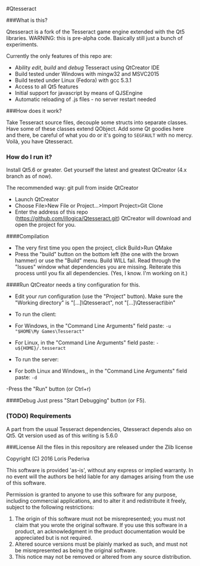 #Qtesseract

###What is this?

Qtesseract is a fork of the Tesseract game engine extended with the Qt5 libraries.
WARNING: this is pre-alpha code. Basically still just a bunch of experiments.

Currently the only features of this repo are:

* Ability *edit*, *build* and *debug* Tesseract using QtCreator IDE
* Build tested under Windows with mingw32 and MSVC2015
* Build tested under Linux (Fedora) with gcc 5.3.1
* Access to all Qt5 features
* Initial support for javascript by means of QJSEngine
* Automatic reloading of .js files - no server restart needed

###How does it work?

Take Tesseract source files, decouple some structs into separate classes. Have some
of these classes extend QObject. Add some Qt goodies here and there, be careful of what
you do or it's going to `SEGFAULT` with no mercy. Voilà, you have Qtesseract.

### How do I run it?
Install Qt5.6 or greater. Get yourself the latest and greatest QtCreator (4.x branch as of now).

The recommended way: git pull from inside QtCreator
- Launch QtCreator
- Choose File>New File or Project...>Import Project>Git Clone
- Enter the address of this repo (https://github.com/illogica/Qtesseract.git)
QtCreator will download and open the project for you.

####Compilation
- The very first time you open the project, click Build>Run QMake
- Press the "build" button on the bottom left (the one with the brown hammer) or use the "Build" menu.
Build WILL fail. Read through the "Issues" window what dependencies you are missing.
Reiterate this process until you fix all dependencies. (Yes, I know. I'm working on it.)

####Run
QtCreator needs a tiny configuration for this.
- Edit your *run* configuration (use the "Project" button). Make sure the "Working directory" is "[...]\Qtesseract", not "[...]\Qtesseract\bin"

- To run the client:
 - For Windows, in the "Command Line Arguments" field paste: `-u "$HOME\My Games\Tesseract"`
 - For Linux, in the "Command Line Arguments" field paste: `-u${HOME}/.tesseract`

- To run the server:
 - For both Linux and Windows,, in the "Command Line Arguments" field paste: `-d`

-Press the "Run" button (or Ctrl+r)

####Debug
Just press "Start Debugging" button (or F5).

### (TODO) Requirements
A part from the usual Tesseract dependencies, Qtesseract depends also on Qt5.
Qt version used as of this writing is 5.6.0

###License
All the files in this repository are released under the Zlib license

Copyright (C) 2016 Loris Pederiva

  This software is provided 'as-is', without any express or implied
  warranty.  In no event will the authors be held liable for any damages
  arising from the use of this software.

  Permission is granted to anyone to use this software for any purpose,
  including commercial applications, and to alter it and redistribute it
  freely, subject to the following restrictions:

  1. The origin of this software must not be misrepresented; you must not
     claim that you wrote the original software. If you use this software
     in a product, an acknowledgment in the product documentation would be
     appreciated but is not required.
  2. Altered source versions must be plainly marked as such, and must not be
     misrepresented as being the original software.
  3. This notice may not be removed or altered from any source distribution.
